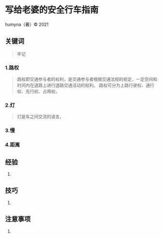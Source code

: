 # 写给老婆的安全行车指南

humyna（著）&copy; 2021

## 关键词
> 牢记
### 1.路权
> 路权即交通参与者的权利，是交通参与者根据交通法规的规定，一定空间和时间内在道路上进行道路交通活动的权利。
> 路权可分为上路行驶权、通行权、先行权、占用权。

### 2.灯
> 灯是车之间交流的语言。


### 3.慢
> 

### 4.距离


## 经验

1. 

## 技巧
1. 

## 注意事项
1. 


